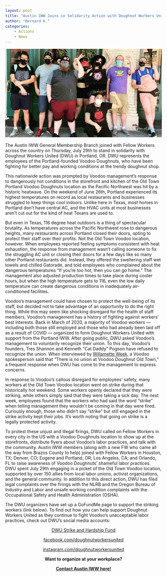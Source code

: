 ```yaml
---
layout: post
title: "Austin IWW Joins in Solidarity Action with Doughnut Workers United"
author: "Bernard K."
categories: 
    - Actions
    - News
---
```


![portland-strikers](/assets/posts/2021-08-10-DWU-Solidarity-Action/portlandstrikers.jpg "DWU Workers on Strike")

The Austin IWW General Membership Branch joined with Fellow Workers across the country on Thursday, July 29th to stand 
in solidarity with Doughnut Workers United (DWU) in Portland, OR. DWU represents the employees of the Portland-founded 
Voodoo Doughnuts, who have been fighting for better pay and working conditions at the trendy doughnut shop.

This nationwide action was prompted by Voodoo management’s response to dangerously hot conditions in the storefront and 
kitchen of the Old Town Portland Voodoo Doughnuts location as the Pacific Northwest was hit by a historic heatwave. On 
the weekend of June 26th, Portland experienced its highest temperatures on record as local restaurants and businesses 
struggled to keep things cool indoors. Unlike here in Texas, most homes in Portland don’t have central AC, and the HVAC 
units at most businesses aren’t cut out for the kind of heat Texans are used to.

But even in Texas, 116 degree heat outdoors is a thing of spectacular brutality. As temperatures across the Pacific 
Northwest rose to dangerous heights, many restaurants across Portland closed their doors, opting to protect their staff 
over their profits. Not the Old Town Voodoo location, however. When employees reported feeling symptoms consistent with 
heat exhaustion, the response from management wasn’t calling someone to fix the struggling AC unit or closing their 
doors for a few days like so many other Portland restaurants did. Instead, they offered the sweltering staff wet towels 
and chilled Gatorade, and told employees who complained about the dangerous temperatures “If you’re too hot, then you 
can go home.” The management also adjusted production times to take place during cooler hours, but when the high 
temperature gets to 116, even the low daily temperature can create dangerous conditions in inadequately air-conditioned 
facilities.

Voodoo’s management could have chosen to protect the well-being of its staff, but decided not to take advantage of an 
opportunity to do the right thing. While this may seem like shocking disregard for the health of staff members, Voodoo’s
 management has a history of fighting against workers’ best interests. Back in March of 2020, a majority of Voodoo 
 workers — including both those still employed and those who had already been laid off as a result of COVID — organized 
 to form Doughnut Workers United with support from the Portland IWW. After going public, DWU asked Voodoo’s management 
 to voluntarily recognize their union. To this day, Voodoo’s founders, Tres Shannon and Kenneth “Cat Daddy” Pogson have 
 refused to recognize the union. When interviewed by [Willamette Week,](https://www.wweek.com/news/city/2021/06/29/voodoo-workers-allege-management-fired-three-employees-since-its-strike-on-sunday/) a Voodoo spokesperson said that “There is 
 no union at Voodoo Doughnut Old Town,”  a frequent response when DWU has come to the management to express concerns.

In response to Voodoo’s callous disregard for employees’ safety, many workers at the Old Town Voodoo location went on 
strike during that historically hot weekend. Some workers openly declared that they were striking, while others simply 
said that they were taking a sick day. The next week, employees found that the workers who had said the word “strike” 
when telling management they wouldn’t be coming in that day were fired. Curiously enough, those who didn’t say “strike” 
but still engaged in the strike activity kept their jobs. It’s worth noting that going on strike is a legally protected 
activity.

To protest these unjust and illegal firings, DWU called on Fellow Workers in every city in the US with a Voodoo 
Doughnuts location to show up at the storefronts, distribute flyers about Voodoo’s labor practices, and talk with the 
community. Austin IWW members (along with a new FW who came all the way from Brazos County to help) joined with Fellow 
Workers in Houston, TX; Denver, CO; Eugene and Portland, OR; Los Angeles, CA; and Orlando, FL to raise awareness of 
Voodoo Doughnuts’ shameful labor practices. DWU spent July 29th engaging in a picket of the Old Town Voodoo location, 
supported by over 150 allies from local labor unions, activist organizations, and the general community. In addition to 
this direct action, DWU has filed legal complaints over the firings with the NLRB and the Oregon Bureau of Industry and 
Labor and unsafe working condition complaints with the Occupational Safety and Health Administration (OSHA).

The DWU organizers have set up a GoFundMe page to support the striking workers (link below). To find out how you can 
help support Doughnut Workers United as they continue to fight Voodoo’s unacceptable labor practices, check out DWU’s 
social media accounts:

<div style="text-align:center">

<a href="https://www.gofundme.com/f/dwu-strike-and-hardship-fund-june-2021">DWU Strike and Hardship Fund</a> <br>

<a href="https://www.facebook.com/doughnutworkersunited">facebook.com/doughnutworkersunited</a> <br>

<a href="https://www.instagram.com/doughnutworkersunited/">instagram.com/doughnutworkersunited</a>

</div>

<div style="text-align:center">

<strong>Want to organize at your workplace? <br>

<a href="mailto:organize@iwwaustin.org">Contact Austin IWW here! </a></strong>

</div>
